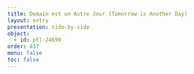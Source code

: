 ```yaml
---
title: Demain est un Autre Jour (Tomorrow is Another Day)
layout: entry
presentation: side-by-side
object:
  - id: ptl-24699
order: 437
menu: false
toc: false
---
```


